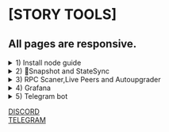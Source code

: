 # [STORY TOOLS]

## All pages are responsive.

<details>
  <summary>1) Install node guide</summary>
  [Manual and Auto Installation](https://snapshots.tarabukin.work/installation.html)  <br>
  The page has copy buttons, automatic replacement of Story and Geth ports, automatic replacement of service names.   
  Fresh peers are loading

  ![install guide](https://raw.githubusercontent.com/tarabukinivan/story_files/refs/heads/main/images/installstory.png)
  
</details>

<details>
  <summary>2) 🔗Snapshot and StateSync</summary>
[Snap and State](https://snapshots.tarabukin.work/)  
  
The snapshot is updated every 15 hours. <br>
It has a counter for the next update, the height of the snapshot and the time of the snapshot. The service has an automatic change of the service name

![Snap and State](https://raw.githubusercontent.com/tarabukinivan/story_files/refs/heads/main/images/snapshot4.png)

</details>

<details>
  <summary>3) RPC Scaner,Live Peers and Autoupgrader</summary>
[RPC Scaner and Live Peers](https://snapshots.tarabukin.work/tools.html)  

RPC and peers are updated every 5 hours. <br>The script requires you to input the height and the update version. It creates an automatic update script to be executed once the specified height is reached.


  
![RPC Scaner](https://raw.githubusercontent.com/tarabukinivan/story_files/refs/heads/main/images/rpcscaner.png)

</details>

<details>
  <summary>4) Grafana</summary>
Instructions for installing the Grafana monitoring and alerting system. Dashboard made specifically for Story. Compares block height with API block, Network information, Checks synchronization, jail, etc. Sends notification to Telegram 
  
[Grafana Instruction](https://github.com/tarabukinivan/story_files/blob/main/grafana_install_guide.md)   

[Demo:](https://grafana.tarabukin.work/)  
  
![grafana](https://raw.githubusercontent.com/tarabukinivan/story_files/refs/heads/main/images/grafana4.png)

</details>

<details>
  <summary>5) Telegram bot </summary>
The bot monitors the operation of the RPC, the number of peers for Story and Geth.
It checks the Story API. If the API is operational, the command '/storyapiinfo' becomes available, which displays the network height, the total number of validators, the number of active validators, and some network parameters. It compares the node height with the API height. If the node height lags by 300 blocks, it sends a notification to the chat.<br>  
When the proposal comes out, I will add tracking of the proposal and voting from the bot.

Available commands:
 * /status - displays full information about the RPC.
 * /df - displays information about HDD.
 * /free - displays information about RAM.
 * /peers - information about Story and Geth peers.
 * /infoval - validator info
 * /nodeheight - the height of the node.
 * /storyapiinfo - network information from the Story API.
 * /last10blockinfo - information about signing the last 10 blocks.
 * /mute - temporarily disable monitoring, for example during an update or temporarily exit the active set
 * /unmute - enable monitoring
 * /logs - last 30 line log
 * /links - story links

[Install guide](https://github.com/tarabukinivan/storybot)

Video instruction https://youtu.be/dLL5FUvFi28

Demo: [@story_network_bot](https://t.me/story_network_bot)

![bot](https://raw.githubusercontent.com/tarabukinivan/story_files/refs/heads/main/images/storybot.png)

![tg](https://raw.githubusercontent.com/tarabukinivan/story_files/refs/heads/main/images/strorytg.png)

</details>

[DISCORD](https://discordapp.com/users/810477748614332437) \
[TELEGRAM](https://t.me/tarabukinivan)
